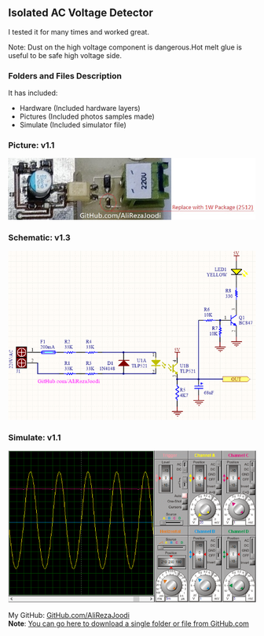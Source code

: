 ## Isolated AC Voltage Detector

I tested it for many times and worked great.

Note: Dust on the high voltage component is dangerous.Hot melt glue is useful to be safe high voltage side.  

### Folders and Files Description
It has included:
- Hardware (Included hardware layers)
- Pictures (Included photos samples made)
- Simulate (Included simulator file)

### Picture: v1.1
![](Pictures/v1.1.jpg)

### Schematic: v1.3
![](Hardware/v1.3.png)

### Simulate: v1.1
![](Simulate/v1.1.png)

My GitHub: [GitHub.com/AliRezaJoodi](https://github.com/AliRezaJoodi)  
**Note**: [You can go here to download a single folder or file from GitHub.com](https://minhaskamal.github.io/DownGit/#/home)
